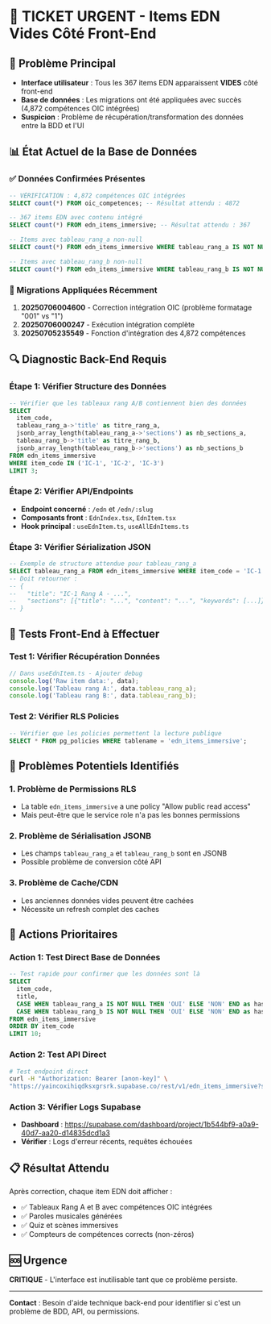 # 🎫 TICKET URGENT - Items EDN Vides Côté Front-End

## 🚨 Problème Principal
- **Interface utilisateur** : Tous les 367 items EDN apparaissent **VIDES** côté front-end
- **Base de données** : Les migrations ont été appliquées avec succès (4,872 compétences OIC intégrées)
- **Suspicion** : Problème de récupération/transformation des données entre la BDD et l'UI

## 📊 État Actuel de la Base de Données

### ✅ Données Confirmées Présentes
```sql
-- VÉRIFICATION : 4,872 compétences OIC intégrées
SELECT count(*) FROM oic_competences; -- Résultat attendu : 4872

-- 367 items EDN avec contenu intégré
SELECT count(*) FROM edn_items_immersive; -- Résultat attendu : 367

-- Items avec tableau_rang_a non-null
SELECT count(*) FROM edn_items_immersive WHERE tableau_rang_a IS NOT NULL;

-- Items avec tableau_rang_b non-null  
SELECT count(*) FROM edn_items_immersive WHERE tableau_rang_b IS NOT NULL;
```

### 🔧 Migrations Appliquées Récemment
1. **20250706004600** - Correction intégration OIC (problème formatage "001" vs "1")
2. **20250706000247** - Exécution intégration complète 
3. **20250705235549** - Fonction d'intégration des 4,872 compétences

## 🔍 Diagnostic Back-End Requis

### Étape 1: Vérifier Structure des Données
```sql
-- Vérifier que les tableaux rang A/B contiennent bien des données
SELECT 
  item_code,
  tableau_rang_a->'title' as titre_rang_a,
  jsonb_array_length(tableau_rang_a->'sections') as nb_sections_a,
  tableau_rang_b->'title' as titre_rang_b,
  jsonb_array_length(tableau_rang_b->'sections') as nb_sections_b
FROM edn_items_immersive 
WHERE item_code IN ('IC-1', 'IC-2', 'IC-3')
LIMIT 3;
```

### Étape 2: Vérifier API/Endpoints
- **Endpoint concerné** : `/edn` et `/edn/:slug`
- **Composants front** : `EdnIndex.tsx`, `EdnItem.tsx`
- **Hook principal** : `useEdnItem.ts`, `useAllEdnItems.ts`

### Étape 3: Vérifier Sérialization JSON
```sql
-- Exemple de structure attendue pour tableau_rang_a
SELECT tableau_rang_a FROM edn_items_immersive WHERE item_code = 'IC-1';
-- Doit retourner :
-- {
--   "title": "IC-1 Rang A - ...",
--   "sections": [{"title": "...", "content": "...", "keywords": [...]}]
-- }
```

## 🎯 Tests Front-End à Effectuer

### Test 1: Vérifier Récupération Données
```javascript
// Dans useEdnItem.ts - Ajouter debug
console.log('Raw item data:', data);
console.log('Tableau rang A:', data.tableau_rang_a);
console.log('Tableau rang B:', data.tableau_rang_b);
```

### Test 2: Vérifier RLS Policies
```sql
-- Vérifier que les policies permettent la lecture publique
SELECT * FROM pg_policies WHERE tablename = 'edn_items_immersive';
```

## 🚫 Problèmes Potentiels Identifiés

### 1. **Problème de Permissions RLS**
- La table `edn_items_immersive` a une policy "Allow public read access"
- Mais peut-être que le service role n'a pas les bonnes permissions

### 2. **Problème de Sérialisation JSONB**
- Les champs `tableau_rang_a` et `tableau_rang_b` sont en JSONB
- Possible problème de conversion côté API

### 3. **Problème de Cache/CDN**
- Les anciennes données vides peuvent être cachées
- Nécessite un refresh complet des caches

## 🔧 Actions Prioritaires

### Action 1: Test Direct Base de Données
```sql
-- Test rapide pour confirmer que les données sont là
SELECT 
  item_code, 
  title,
  CASE WHEN tableau_rang_a IS NOT NULL THEN 'OUI' ELSE 'NON' END as has_rang_a,
  CASE WHEN tableau_rang_b IS NOT NULL THEN 'OUI' ELSE 'NON' END as has_rang_b
FROM edn_items_immersive 
ORDER BY item_code 
LIMIT 10;
```

### Action 2: Test API Direct
```bash
# Test endpoint direct
curl -H "Authorization: Bearer [anon-key]" \
"https://yaincoxihiqdksxgrsrk.supabase.co/rest/v1/edn_items_immersive?select=item_code,title,tableau_rang_a&limit=1"
```

### Action 3: Vérifier Logs Supabase
- **Dashboard** : https://supabase.com/dashboard/project/1b544bf9-a0a9-40d7-aa20-d14835dcd1a3
- **Vérifier** : Logs d'erreur récents, requêtes échouées

## 📋 Résultat Attendu
Après correction, chaque item EDN doit afficher :
- ✅ Tableaux Rang A et B avec compétences OIC intégrées
- ✅ Paroles musicales générées
- ✅ Quiz et scènes immersives
- ✅ Compteurs de compétences corrects (non-zéros)

## 🆘 Urgence
**CRITIQUE** - L'interface est inutilisable tant que ce problème persiste.

---

**Contact** : Besoin d'aide technique back-end pour identifier si c'est un problème de BDD, API, ou permissions.